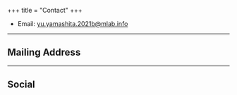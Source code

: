 +++
title = "Contact"
+++

* Email: [yu.yamashita.2021b@mlab.info](mailto:foo@xyz.com)
<!-- 
* Phone: [+91-123123](tel:+91-123123)
-->

---

## Mailing Address

<!--
> 221B, Baker Street
>
> London
>
> United Kingdom
-->
---

## Social
<!--
1. [Facebook](#)
2. [Twitter](#)
3. [Google+](#)
-->